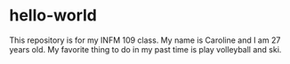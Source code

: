# hello-world
This repository is for my INFM 109 class.
My name is Caroline and I am 27 years old. My favorite thing to do in my past time is play volleyball and ski. 
